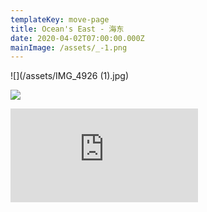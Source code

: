 ```yaml
---
templateKey: move-page
title: Ocean's East - 海东
date: 2020-04-02T07:00:00.000Z
mainImage: /assets/_-1.png
---
```

![](/assets/IMG_4926 (1).jpg)

![](/assets/_-1.png)

<div class="video-container"><iframe src="https://www.youtube.com/embed/TH64IHj-zSQ" class="video" frameborder="0" allow="accelerometer; autoplay; encrypted-media; gyroscope; picture-in-picture" allowfullscreen></iframe></div>

<div class="lines-3"></div>
